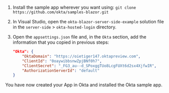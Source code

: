 1. Install the sample app wherever you want using: `git clone https://github.com/okta/samples-blazor.git`
2. In Visual Studio, open the `okta-blazor-server-side-example` solution file in the `server-side` > `okta-hosted-login` directory.
3. Open the `appsettings.json` file and, in the `Okta` section, add the information that you copied in previous steps:

    ```json
    "Okta": {
        "OktaDomain": "https://oietiger147.oktapreview.com",
        "ClientId": "0oaywibbsnwZpjBNf0h7",
        "ClientSecret": "_FG3_au--d_SPoxggTUo8LcgFUXt6d2sx4XjfwIR",
        "AuthorizationServerId": "default"
    }
    ```

You have now created your App in Okta and installed the Okta <StackSnippet snippet="applang" noSelector inline /> sample app.
